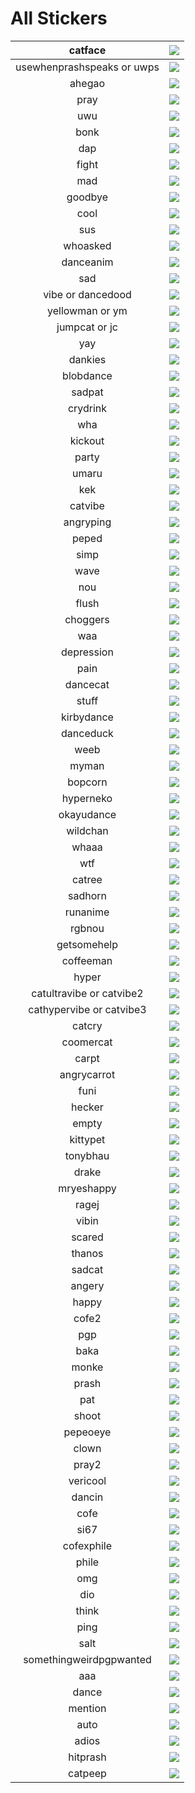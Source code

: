 
All Stickers
============
  

|catface|<img src="https://images-ext-2.discordapp.net/external/DOH9pb4KrTe2p3K8OtShrM34IKkNKi9pj1klbV2Ils4/%3Fv%3D1%26size%3D40/https/cdn.discordapp.com/emojis/857412253146284052.png" />|
| :---: | :---: |
|usewhenprashspeaks or uwps|<img src="https://cdn.discordapp.com/emojis/877005860084269097.png?v=1" />|
|ahegao|<img src="https://cdn.discordapp.com/emojis/585713188985896961.gif?v=1" />|
|pray|<img src="https://cdn.discordapp.com/emojis/668571672952963099.gif?v=1" />|
|uwu|<img src="https://cdn.discordapp.com/emojis/773973330097078302.png?v=1" />|
|bonk|<img src="https://cdn.discordapp.com/emojis/861857197399080960.gif?v=1" />|
|dap|<img src="https://cdn.discordapp.com/emojis/672965203130056740.gif?v=1" />|
|fight|<img src="https://cdn.discordapp.com/emojis/796657514951213056.gif?v=1" />|
|mad|<img src="https://cdn.discordapp.com/emojis/854907185312825344.gif?v=1" />|
|goodbye|<img src="https://cdn.discordapp.com/emojis/585713380715659275.gif?v=1" />|
|cool|<img src="https://cdn.discordapp.com/emojis/857442591376015382.gif?v=1" />|
|sus|<img src="https://cdn.discordapp.com/emojis/774812626126503959.gif?v=1" />|
|whoasked|<img src="https://media.discordapp.net/attachments/580169419989450782/887372440508989440/image0.gif" />|
|danceanim|<img src="https://cdn.discordapp.com/emojis/862629304738512926.gif?v=1" />|
|sad|<img src="https://cdn.discordapp.com/emojis/738028931973775390.gif?v=1" />|
|vibe or dancedood|<img src="https://cdn.discordapp.com/emojis/795467294604132363.gif?v=1" />|
|yellowman or ym|<img src="https://cdn.discordapp.com/emojis/869991107344367727.gif?v=1" />|
|jumpcat or jc|<img src="https://cdn.discordapp.com/emojis/862909078794534962.gif?v=1" />|
|yay|<img src="https://cdn.discordapp.com/emojis/743488217856082001.gif?v=1" />|
|dankies|<img src="https://cdn.discordapp.com/emojis/837794743819567134.gif?v=1" />|
|blobdance|<img src="https://cdn.discordapp.com/emojis/862345480435400745.gif?v=1" />|
|sadpat|<img src="https://cdn.discordapp.com/emojis/771538687284346883.gif?v=1" />|
|crydrink|<img src="https://cdn.discordapp.com/emojis/680080535061528760.gif?v=1" />|
|wha|<img src="https://cdn.discordapp.com/emojis/656954222046347274.gif?v=1" />|
|kickout|<img src="https://cdn.discordapp.com/emojis/843074648165580841.gif?v=1" />|
|party|<img src="https://cdn.discordapp.com/emojis/743434539027923015.gif?v=1" />|
|umaru|<img src="https://cdn.discordapp.com/emojis/422359046079643668.gif?v=1" />|
|kek|<img src="https://cdn.discordapp.com/emojis/768175752679522314.gif?v=1" />|
|catvibe|<img src="https://cdn.discordapp.com/emojis/755070485448097863.gif?v=1" />|
|angryping|<img src="https://cdn.discordapp.com/emojis/422861506280030219.gif?v=1" />|
|peped|<img src="https://cdn.discordapp.com/emojis/738141062102515822.gif?v=1" />|
|simp|<img src="https://cdn.discordapp.com/emojis/759795518595137537.gif?v=1" />|
|wave|<img src="https://cdn.discordapp.com/emojis/755069826636185710.gif?v=1" />|
|nou|<img src="https://cdn.discordapp.com/emojis/609507306740252675.gif?v=1" />|
|flush|<img src="https://cdn.discordapp.com/emojis/857444560603185182.gif?v=1" />|
|choggers|<img src="https://cdn.discordapp.com/emojis/747005629381607494.png?v=1" />|
|waa|<img src="https://cdn.discordapp.com/emojis/779302444672090113.png?v=1" />|
|depression|<img src="https://cdn.discordapp.com/emojis/738121295752855572.png?v=1" />|
|pain|<img src="https://cdn.discordapp.com/emojis/811155427987161118.png?v=1" />|
|dancecat|<img src="https://cdn.discordapp.com/emojis/833298384025550888.gif?v=1" />|
|stuff|<img src="https://cdn.discordapp.com/emojis/780004632537071616.png?v=1" />|
|kirbydance|<img src="https://cdn.discordapp.com/emojis/832782710572449792.gif?v=1" />|
|danceduck|<img src="https://cdn.discordapp.com/emojis/846572291755737098.gif?v=1" />|
|weeb|<img src="https://cdn.discordapp.com/emojis/628325863418495029.png?v=1" />|
|myman|<img src="https://cdn.discordapp.com/emojis/824340379540127784.gif?v=1" />|
|bopcorn|<img src="https://cdn.discordapp.com/emojis/786776192912457749.gif?v=1" />|
|hyperneko|<img src="https://cdn.discordapp.com/emojis/488852810579050497.gif?v=1" />|
|okayudance|<img src="https://cdn.discordapp.com/emojis/815366547602145281.gif?v=1" />|
|wildchan|<img src="https://cdn.discordapp.com/emojis/585546801067851777.gif?v=1" />|
|whaaa|<img src="https://cdn.discordapp.com/emojis/857443332228382721.gif?v=1" />|
|wtf|<img src="https://cdn.discordapp.com/emojis/857443570071109632.png?v=1" />|
|catree|<img src="https://cdn.discordapp.com/emojis/789770456147427339.gif?v=1" />|
|sadhorn|<img src="https://cdn.discordapp.com/emojis/784845259489411102.gif?v=1" />|
|runanime|<img src="https://cdn.discordapp.com/emojis/677592849579114543.gif?v=1" />|
|rgbnou|<img src="https://cdn.discordapp.com/emojis/785075558446399509.gif?v=1" />|
|getsomehelp|<img src="https://cdn.discordapp.com/emojis/755106425650413658.gif?v=1" />|
|coffeeman|<img src="https://cdn.discordapp.com/emojis/755834221947519150.gif?v=1" />|
|hyper|<img src="https://cdn.discordapp.com/emojis/755288581353898004.gif?v=1" />|
|catultravibe or catvibe2|<img src="https://cdn.discordapp.com/emojis/755071139709059154.gif?v=1" />|
|cathypervibe or catvibe3|<img src="https://cdn.discordapp.com/emojis/755071982097399838.gif?v=1" />|
|catcry|<img src="https://cdn.discordapp.com/emojis/755834753940324383.png?v=1" />|
|coomercat|<img src="https://cdn.discordapp.com/emojis/681926628628103168.png?v=1" />|
|carpt|<img src="https://c.tenor.com/jXmlvMOx5UoAAAAC/carrot-im-a-carrot.gif" />|
|angrycarrot|<img src="https://thumbs.gfycat.com/AgreeableShockingHalibut-max-1mb.gif" />|
|funi|<img src="https://cutewallpaper.org/21/weird/Weird-GIFs-Tenor.gif" />|
|hecker|<img src="https://c.tenor.com/6InrnT04tvEAAAAC/hecker.gif" />|
|empty|<img src="https://i1.wp.com/media2.giphy.com/media/1L5YuA6wpKkNO/giphy.gif" />|
|kittypet|<img src="https://cdn.discordapp.com/emojis/807179657711190036.gif?v=1" />|
|tonybhau|<img src="https://cdn.discordapp.com/emojis/857442591376015382.gif?v=1" />|
|drake|<img src="https://cdn.discordapp.com/emojis/623916666413383699.gif?v=1" />|
|mryeshappy|<img src="https://cdn.discordapp.com/emojis/852807252422164480.gif?v=1" />|
|ragej|<img src="https://cdn.discordapp.com/emojis/760909925844647936.gif?v=1" />|
|vibin|<img src="https://cdn.discordapp.com/emojis/824346240845348895.gif?v=1" />|
|scared|<img src="https://cdn.discordapp.com/emojis/734445168350068768.png?v=1" />|
|thanos|<img src="https://cdn.discordapp.com/emojis/703086921982672916.png?v=1" />|
|sadcat|<img src="https://cdn.discordapp.com/emojis/703086921873621012.png?v=1" />|
|angery|<img src="https://cdn.discordapp.com/emojis/622928585191194644.png?v=1" />|
|happy|<img src="https://cdn.discordapp.com/emojis/607710267324891160.png?v=1" />|
|cofe2|<img src="https://c.tenor.com/CAUAvT_-lnEAAAAM/soy-fan.gif" />|
|pgp|<img src="https://tenor.com/view/ei-fds-gif-22409342" />|
|baka|<img src="https://tenor.com/view/nana-mitai-baka-mitai-baka-mitai-cat-cat-crying-cat-gif-20123242" />|
|monke|<img src="https://tenor.com/view/monki-flip-attack-on-titan-aot-beast-titan-beast-titan-aot-gif-20555548" />|
|prash|<img src="https://c.tenor.com/QhAjQ51RQlEAAAAM/decay.gif" />|
|pat|<img src="https://cdn.discordapp.com/emojis/755166712122441779.gif" />|
|shoot|<img src="https://cdn.discordapp.com/emojis/665010554791919626.gif?v=1" />|
|pepeoeye|<img src="https://cdn.discordapp.com/emojis/661678891836112906.gif?v=1" />|
|clown|<img src="https://cdn.discordapp.com/emojis/882479387453300766.png?v=1" />|
|pray2|<img src="https://cdn.discordapp.com/emojis/882479385238724673.png?v=1" />|
|vericool|<img src="https://cdn.discordapp.com/emojis/882479387654619196.png?v=1" />|
|dancin|<img src="https://cdn.discordapp.com/emojis/846792086031171664.gif?v=1" />|
|cofe|<img src="https://i.gifer.com/7OHz.gif" />|
|si67|<img src="https://i.pinimg.com/originals/78/df/df/78dfdf2b90a171ebac7da7fe079638bf.gif" />|
|cofexphile|<img src="https://c.tenor.com/D1guwxLgzNYAAAAd/coffee-pi-lo-coffee-pi-lo-frands.gif" />|
|phile|<img src="https://c.tenor.com/voXLgLJoFqYAAAAM/coffee-good-morning-friends.gif" />|
|omg|<img src="https://c.tenor.com/7vau4wU94FYAAAAC/jojos-bizarre-adventure-joseph.gif?v=1&size=40" />|
|dio|<img src="https://cdn.discordapp.com/emojis/650958526390206464.gif?v=1" />|
|think|<img src="https://cdn.discordapp.com/emojis/863467883019763722.gif?v=1" />|
|ping|<img src="https://cdn.discordapp.com/emojis/863922126612332544.gif?v=1" />|
|salt|<img src="https://cdn.discordapp.com/emojis/846794030830583898.gif?v=1" />|
|somethingweirdpgpwanted|<img src="https://cdn.discordapp.com/emojis/848932267178852383.gif?v=1" />|
|aaa|<img src="https://cdn.discordapp.com/emojis/863950662269534229.gif?v=1" />|
|dance|<img src="https://cdn.discordapp.com/emojis/848938891779768355.gif?v=1" />|
|mention|<img src="https://cdn.discordapp.com/emojis/800774908929900624.gif?v=1" />|
|auto|<img src="https://cdn.discordapp.com/emojis/665011173359353878.gif?v=1" />|
|adios|<img src="https://cdn.discordapp.com/emojis/864924933427036190.png?v=1" />|
|hitprash|<img src="https://tenor.com/view/cat-angry-scratch-lion-stuffed-toy-gif-7556947" />|
|catpeep|<img src="https://media.discordapp.net/attachments/881071746415992852/889574184223645736/823604729505644584.png" />|
